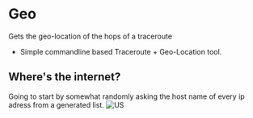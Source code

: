 # Geo
Gets the geo-location of the hops of a traceroute 
 - Simple commandline based Traceroute + Geo-Location tool. 

## Where's the internet? 
Going to start by somewhat randomly asking the host name of every ip adress from a generated list.
![US]("https://raw.githubusercontent.com/TylersDurden/Geo/master/us_continental.jpg")
